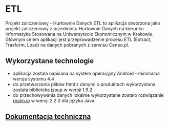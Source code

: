 # ETL
Projekt zaliczeniowy - Hurtownie Danych
ETL to aplikacja stworzona jako projekt zaliczeniowy z przedmiotu Hurtownie Danych na kierunku Informatyka Stosowana na Uniwersytecie Ekonomicznym w Krakowie. Głównym celem aplikacji jest przeprowadzenie procesu ETL (Extract, Trasform, Load) na danych pobranych z serwisu Ceneo.pl.

## Wykorzystane technologie
- aplikacja została napisana na system operacyjny Android - minimalna wersja systemu 4.4
- do przetwarzania plików html z danymi o produktach wykorzystana została biblioteka [jsoup](https://jsoup.org/) w wersji 1.9.2  
- do przechowywania danych lokalnie wykorzystane zostało rozwiązanie [realm.io](https://realm.io/docs/java/latest/) w wersji 2.2.0 dla języka Java

## [Dokumentacja techniczna](http://google.pl)
